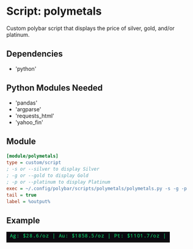 # Script: polymetals
Custom polybar script that displays the price of silver, gold, and/or platinum.

## Dependencies
* 'python'

## Python Modules Needed
* 'pandas'
* 'argparse'
* 'requests_html'
* 'yahoo_fin'

## Module
```ini
[module/polymetals]
type = custom/script
; -s or --silver to display Silver
; -g or --gold to display Gold
; -p or --platinum to display Platinum
exec = ~/.config/polybar/scripts/polymetals/polymetals.py -s -g -p
tail = true
label = %output%
```
## Example
![polymetals](screenshots/example.png)

